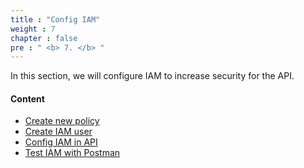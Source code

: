 ```yaml
---
title : "Config IAM"
weight : 7
chapter : false
pre : " <b> 7. </b> "
---
```


In this section, we will configure IAM to increase security for the API.

#### Content
  - [Create new policy](7.1-Createpolicy/)
  - [Create IAM user](7.2-Createuser/)
  - [Config IAM in API](7.3-Configiaminapi/)
  - [Test IAM with Postman](7.4-Testiampostman/)
